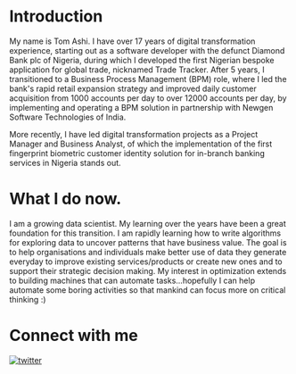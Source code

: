 # Introduction 

My name is Tom Ashi. I have over 17 years of digital transformation experience, starting out as a software developer with the defunct Diamond Bank plc of Nigeria, during which I developed the first Nigerian bespoke application for global trade, nicknamed Trade Tracker. After 5 years, I transitioned to a Business Process Management (BPM) role, where I led the bank's rapid retail expansion strategy and improved daily customer acquisition from 1000 accounts per day to over 12000 accounts per day, by implementing and operating a BPM solution in partnership with Newgen Software Technologies of India.

More recently, I have led digital transformation projects as a Project Manager and Business Analyst, of which the implementation of the first fingerprint biometric customer identity solution for in-branch banking services in Nigeria stands out.
# What I do now.
I am a growing data scientist. My learning over the years have been a great foundation for this transition. I am rapidly learning how to write algorithms for exploring data to uncover patterns that have business value. The goal is to help organisations and individuals make better use of data they generate everyday to improve existing services/products or create new ones and to support their strategic decision making. My interest in optimization extends to building machines that can automate tasks...hopefully I can help automate some boring activities so that mankind can focus more on critical thinking :)
# Connect with me
[![twitter](https://user-images.githubusercontent.com/84896110/233870255-b57ecbcc-b9c4-4459-961b-7cd45f6b2064.png)](https://twitter.com/anafehashi)

